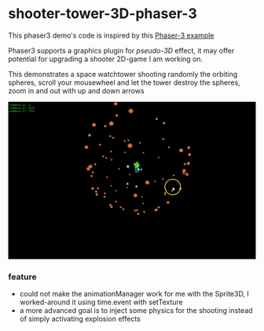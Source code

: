 # shooter-tower-3D-phaser-3


This phaser3 demo's code is inspired by this [Phaser-3 example](https://phaser.io/examples/v3/view/camera/3d-camera/dot-sphere)

Phaser3 supports a graphics plugin for *pseudo-3D* effect, it may offer potential for upgrading a shooter 2D-game I am working on.

This demonstrates a space watchtower shooting randomly the orbiting spheres, scroll your mousewheel and let the tower destroy the spheres, zoom in and out with up and down arrows

<p align="center">
<img width="800" height="auto" src="assets/shooting-tower-3D.gif">
</p>

### feature
 - could not make the animationManager work for me with the Sprite3D, I worked-around it using time.event with setTexture
 - a more advanced goal is to inject some physics for the shooting instead of simply activating explosion effects
